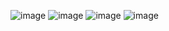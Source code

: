 ![image](https://github.com/larry840/Restful-API/assets/137968655/73c8e3c8-c764-4d03-bf73-4aea82cbc2e8=400x300)
![image](https://github.com/larry840/Restful-API/assets/137968655/c964d60a-64f0-4377-86bc-ded3fbfb9245=400x300)
![image](https://github.com/larry840/Restful-API/assets/137968655/704c51ad-7a94-4364-b4da-bc91902748f1=400x300)
![image](https://github.com/larry840/Restful-API/assets/137968655/4be2255c-0eb3-428c-8463-64a02afe7d83=400x300)
